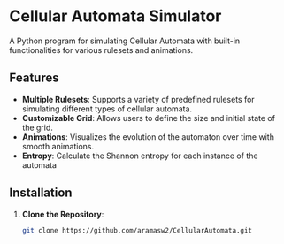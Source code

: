 # Cellular Automata Simulator

A Python program for simulating Cellular Automata with built-in functionalities for various rulesets and animations.

## Features

- **Multiple Rulesets**: Supports a variety of predefined rulesets for simulating different types of cellular automata.
- **Customizable Grid**: Allows users to define the size and initial state of the grid.
- **Animations**: Visualizes the evolution of the automaton over time with smooth animations.
- **Entropy**: Calculate the Shannon entropy for each instance of the automata

## Installation

1. **Clone the Repository**:

   ```bash
   git clone https://github.com/aramasw2/CellularAutomata.git
